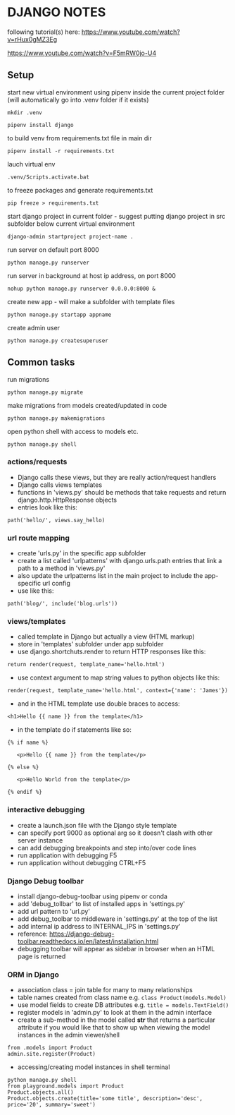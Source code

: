 # DJANGO NOTES

following tutorial(s) here:
https://www.youtube.com/watch?v=rHux0gMZ3Eg

https://www.youtube.com/watch?v=F5mRW0jo-U4

## Setup

start new virtual environment using pipenv inside the current project folder (will automatically go into .venv folder if it exists)

`mkdir .venv`

`pipenv install django`

to build venv from requirements.txt file in main dir

`pipenv install -r requirements.txt`

lauch virtual env

`.venv/Scripts.activate.bat`

to freeze packages and generate requirements.txt

`pip freeze > requirements.txt`

start django project in current folder - suggest putting django project in src subfolder below current virtual environment

`django-admin startproject project-name . `

run server on default port 8000

`python manage.py runserver`

run server in background at host ip address, on port 8000

`nohup python manage.py runserver 0.0.0.0:8000 &`

create new app - will make a subfolder with template files

`python manage.py startapp appname`

create admin user

`python manage.py createsuperuser`

## Common tasks

run migrations

`python manage.py migrate`

make migrations from models created/updated in code

`python manage.py makemigrations`

open python shell with access to models etc.

`python manage.py shell`


### actions/requests
* Django calls these views, but they are really action/request handlers
* Django calls views templates
* functions in 'views.py' should be methods that take requests and return django.http.HttpResponse objects
* entries look like this: 

`path('hello/', views.say_hello)`

### url route mapping
* create 'urls.py' in the specific app subfolder
* create a list called 'urlpatterns' with django.urls.path entries that link a path to a method in 'views.py'
* also update the urlpatterns list in the main project to include the app-specific url config
* use like this: 

`path('blog/', include('blog.urls'))`

### views/templates
* called template in Django but actually a view (HTML markup)
* store in 'templates' subfolder under app subfolder
* use django.shortchuts.render to return HTTP responses like this: 

`return render(request, template_name='hello.html')`

* use context argument to map string values to python objects like this: 

`render(request, template_name='hello.html', context={'name': 'James'})`

* and in the HTML template use double braces to access: 

`<h1>Hello {{ name }} from the template</h1>`

* in the template do if statements like so: 

`{% if name %}`

`   <p>Hello {{ name }} from the template</p>`

`{% else %}`

`   <p>Hello World from the template</p>`

`{% endif %}`


### interactive debugging
* create a launch.json file with the Django style template
* can specify port 9000 as optional arg so it doesn't clash with other server instance
* can add debugging breakpoints and step into/over code lines
* run application with debugging F5
* run application without debugging CTRL+F5


### Django Debug toolbar
* install django-debug-toolbar using pipenv or conda
* add 'debug_tollbar' to list of installed apps in 'settings.py'
* add url pattern to 'url.py'
* add debug_toolbar to middleware in 'settings.py' at the top of the list
* add internal ip address to INTERNAL_IPS in 'settings.py' 
* reference: https://django-debug-toolbar.readthedocs.io/en/latest/installation.html
* debugging toolbar will appear as sidebar in browser when an HTML page is returned


### ORM in Django
* association class = join table for many to many relationships
* table names created from class name e.g. `class Product(models.Model)`
* use model fields to create DB attributes e.g. `title = models.TextField()`
* register models in 'admin.py' to look at them in the admin interface 
* create a sub-method in the model called __str__ that returns a particular attribute if you would like that to show up when viewing the model instances in the admin viewer/shell

```
from .models import Product
admin.site.register(Product)
```

* accessing/creating model instances in shell terminal
```
python manage.py shell
from playground.models import Product
Product.objects.all()
Product.objects.create(title='some title', description='desc', price='20', summary='sweet')
```
